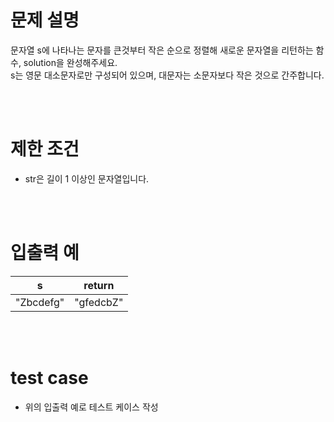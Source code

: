 # 문제 설명
문자열 s에 나타나는 문자를 큰것부터 작은 순으로 정렬해 새로운 문자열을 리턴하는 함수, solution을 완성해주세요.  
s는 영문 대소문자로만 구성되어 있으며, 대문자는 소문자보다 작은 것으로 간주합니다.

<br><br>

# 제한 조건
- str은 길이 1 이상인 문자열입니다.

<br><br>

# 입출력 예
|s|return|
|:-----:|:-----:|
| "Zbcdefg" | "gfedcbZ" |

<br><br>

# test case
- 위의 입출력 예로 테스트 케이스 작성